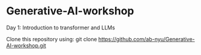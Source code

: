 # Generative-AI-workshop
Day 1: Introduction to transformer and LLMs

Clone this repository using: git clone https://github.com/ab-nyu/Generative-AI-workshop.git
